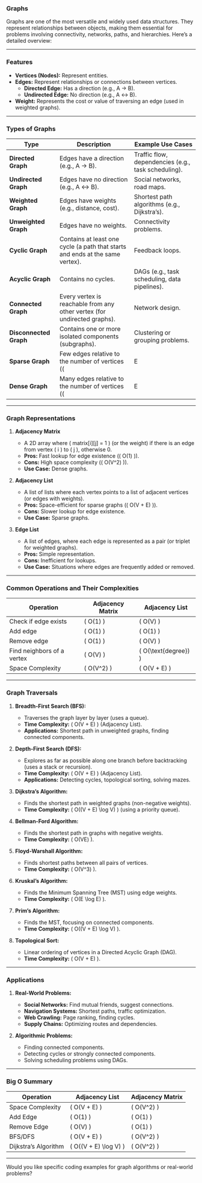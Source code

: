 ### **Graphs**

Graphs are one of the most versatile and widely used data structures. They represent relationships between objects, making them essential for problems involving connectivity, networks, paths, and hierarchies. Here’s a detailed overview:

---

### **Features**
- **Vertices (Nodes):** Represent entities.
- **Edges:** Represent relationships or connections between vertices.
  - **Directed Edge:** Has a direction (e.g., A → B).
  - **Undirected Edge:** No direction (e.g., A ↔ B).
- **Weight:** Represents the cost or value of traversing an edge (used in weighted graphs).

---

### **Types of Graphs**

| **Type**             | **Description**                                                                                   | **Example Use Cases**                                   |
|-----------------------|---------------------------------------------------------------------------------------------------|--------------------------------------------------------|
| **Directed Graph**     | Edges have a direction (e.g., A → B).                                                           | Traffic flow, dependencies (e.g., task scheduling).    |
| **Undirected Graph**   | Edges have no direction (e.g., A ↔ B).                                                          | Social networks, road maps.                           |
| **Weighted Graph**     | Edges have weights (e.g., distance, cost).                                                     | Shortest path algorithms (e.g., Dijkstra’s).          |
| **Unweighted Graph**   | Edges have no weights.                                                                          | Connectivity problems.                                |
| **Cyclic Graph**       | Contains at least one cycle (a path that starts and ends at the same vertex).                   | Feedback loops.                                       |
| **Acyclic Graph**      | Contains no cycles.                                                                             | DAGs (e.g., task scheduling, data pipelines).         |
| **Connected Graph**    | Every vertex is reachable from any other vertex (for undirected graphs).                        | Network design.                                       |
| **Disconnected Graph** | Contains one or more isolated components (subgraphs).                                          | Clustering or grouping problems.                     |
| **Sparse Graph**       | Few edges relative to the number of vertices (\( |E| \approx |V| \)).                          | Large but lightly connected networks.                |
| **Dense Graph**        | Many edges relative to the number of vertices (\( |E| \approx |V|^2 \)).                       | Fully connected networks.                            |

---

### **Graph Representations**

1. **Adjacency Matrix**
   - A 2D array where \( matrix[i][j] = 1 \) (or the weight) if there is an edge from vertex \( i \) to \( j \), otherwise 0.
   - **Pros:** Fast lookup for edge existence (\( O(1) \)).
   - **Cons:** High space complexity (\( O(V^2) \)).
   - **Use Case:** Dense graphs.

2. **Adjacency List**
   - A list of lists where each vertex points to a list of adjacent vertices (or edges with weights).
   - **Pros:** Space-efficient for sparse graphs (\( O(V + E) \)).
   - **Cons:** Slower lookup for edge existence.
   - **Use Case:** Sparse graphs.

3. **Edge List**
   - A list of edges, where each edge is represented as a pair (or triplet for weighted graphs).
   - **Pros:** Simple representation.
   - **Cons:** Inefficient for lookups.
   - **Use Case:** Situations where edges are frequently added or removed.

---

### **Common Operations and Their Complexities**

| **Operation**                | **Adjacency Matrix** | **Adjacency List** |
|-------------------------------|----------------------|--------------------|
| Check if edge exists          | \( O(1) \)          | \( O(V) \)         |
| Add edge                      | \( O(1) \)          | \( O(1) \)         |
| Remove edge                   | \( O(1) \)          | \( O(V) \)         |
| Find neighbors of a vertex    | \( O(V) \)          | \( O(\text{degree}) \) |
| Space Complexity              | \( O(V^2) \)        | \( O(V + E) \)     |

---

### **Graph Traversals**

1. **Breadth-First Search (BFS):**
   - Traverses the graph layer by layer (uses a queue).
   - **Time Complexity:** \( O(V + E) \) (Adjacency List).
   - **Applications:** Shortest path in unweighted graphs, finding connected components.

2. **Depth-First Search (DFS):**
   - Explores as far as possible along one branch before backtracking (uses a stack or recursion).
   - **Time Complexity:** \( O(V + E) \) (Adjacency List).
   - **Applications:** Detecting cycles, topological sorting, solving mazes.

3. **Dijkstra’s Algorithm:**
   - Finds the shortest path in weighted graphs (non-negative weights).
   - **Time Complexity:** \( O((V + E) \log V) \) (using a priority queue).

4. **Bellman-Ford Algorithm:**
   - Finds the shortest path in graphs with negative weights.
   - **Time Complexity:** \( O(VE) \).

5. **Floyd-Warshall Algorithm:**
   - Finds shortest paths between all pairs of vertices.
   - **Time Complexity:** \( O(V^3) \).

6. **Kruskal’s Algorithm:**
   - Finds the Minimum Spanning Tree (MST) using edge weights.
   - **Time Complexity:** \( O(E \log E) \).

7. **Prim’s Algorithm:**
   - Finds the MST, focusing on connected components.
   - **Time Complexity:** \( O((V + E) \log V) \).

8. **Topological Sort:**
   - Linear ordering of vertices in a Directed Acyclic Graph (DAG).
   - **Time Complexity:** \( O(V + E) \).

---

### **Applications**

1. **Real-World Problems:**
   - **Social Networks:** Find mutual friends, suggest connections.
   - **Navigation Systems:** Shortest paths, traffic optimization.
   - **Web Crawling:** Page ranking, finding cycles.
   - **Supply Chains:** Optimizing routes and dependencies.

2. **Algorithmic Problems:**
   - Finding connected components.
   - Detecting cycles or strongly connected components.
   - Solving scheduling problems using DAGs.

---

### **Big O Summary**

| **Operation**          | **Adjacency List**       | **Adjacency Matrix**     |
|-------------------------|--------------------------|--------------------------|
| Space Complexity        | \( O(V + E) \)          | \( O(V^2) \)             |
| Add Edge                | \( O(1) \)              | \( O(1) \)               |
| Remove Edge             | \( O(V) \)              | \( O(1) \)               |
| BFS/DFS                 | \( O(V + E) \)          | \( O(V^2) \)             |
| Dijkstra’s Algorithm    | \( O((V + E) \log V) \) | \( O(V^2) \)             |

---

Would you like specific coding examples for graph algorithms or real-world problems?
